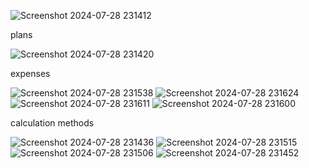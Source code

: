 ![Screenshot 2024-07-28 231412](https://github.com/user-attachments/assets/7ee5f4d5-47b5-402e-9df4-704f9f06da0b)

plans

![Screenshot 2024-07-28 231420](https://github.com/user-attachments/assets/c272507c-c462-4a66-b740-67d01550da7e)


expenses

![Screenshot 2024-07-28 231538](https://github.com/user-attachments/assets/779a740a-865f-476d-b6b8-b186860cfc8e)
![Screenshot 2024-07-28 231624](https://github.com/user-attachments/assets/0ab83615-11a6-48b2-b0ed-665d0bac7921)
![Screenshot 2024-07-28 231611](https://github.com/user-attachments/assets/92b35532-d341-443f-b0aa-2773b5841ec2)
![Screenshot 2024-07-28 231600](https://github.com/user-attachments/assets/78780742-426a-451b-a2f7-0aa084dcdc7d)


calculation methods

![Screenshot 2024-07-28 231436](https://github.com/user-attachments/assets/9c4ffa89-e5aa-4ad6-b0fe-2908e92b9dc4)
![Screenshot 2024-07-28 231515](https://github.com/user-attachments/assets/4da139b6-c78c-488c-830c-b09794ff7660)
![Screenshot 2024-07-28 231506](https://github.com/user-attachments/assets/5c65703f-136d-4bee-93c3-6ff80d77935f)
![Screenshot 2024-07-28 231452](https://github.com/user-attachments/assets/7c47eec9-9907-4fb4-8143-0e0c30698ad1)
